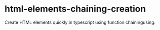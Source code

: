 # html-elements-chaining-creation
 Create HTML elements quickly in typescript using function chainingusing.
